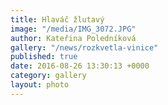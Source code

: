 ```yaml
---
title: Hlaváč žlutavý
image: "/media/IMG_3072.JPG"
author: Kateřina Poledníková
gallery: "/news/rozkvetla-vinice"
published: true
date: 2016-08-26 13:30:13 +0000
category: gallery
layout: photo
---
```

